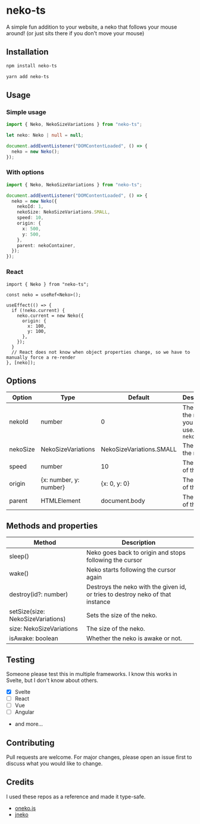 # neko-ts

A simple fun addition to your website, a neko that follows your mouse around! (or just sits there if you don't move your mouse)

## Installation

```bash
npm install neko-ts

yarn add neko-ts
```

## Usage

### Simple usage

```ts
import { Neko, NekoSizeVariations } from "neko-ts";

let neko: Neko | null = null;

document.addEventListener("DOMContentLoaded", () => {
  neko = new Neko();
});
```

### With options

```ts
import { Neko, NekoSizeVariations } from "neko-ts";

document.addEventListener("DOMContentLoaded", () => {
  neko = new Neko({
    nekoId: 1,
    nekoSize: NekoSizeVariations.SMALL,
    speed: 10,
    origin: {
      x: 500,
      y: 500,
    },
    parent: nekoContainer,
  });
});
```

### React

```tsx
import { Neko } from "neko-ts";

const neko = useRef<Neko>();

useEffect(() => {
  if (!neko.current) {
    neko.current = new Neko({
      origin: {
        x: 100,
        y: 100,
      },
    });
  }
  // React does not know when object properties change, so we have to manually force a re-render
}, [neko]);
```

## Options

| Option   | Type                   | Default                  | Description                                            |
| -------- | ---------------------- | ------------------------ | ------------------------------------------------------ |
| nekoId   | number                 | 0                        | The id of the neko you want to use. `data-neko="{id}"` |
| nekoSize | NekoSizeVariations     | NekoSizeVariations.SMALL | The size of the neko.                                  |
| speed    | number                 | 10                       | The speed of the neko.                                 |
| origin   | {x: number, y: number} | {x: 0, y: 0}             | The origin of the neko.                                |
| parent   | HTMLElement            | document.body            | The parent of the neko.                                |

## Methods and properties

| Method                            | Description                                                                    |
| --------------------------------- | ------------------------------------------------------------------------------ |
| sleep()                           | Neko goes back to origin and stops following the cursor                        |
| wake()                            | Neko starts following the cursor again                                         |
| destroy(id?: number)              | Destroys the neko with the given id, or tries to destroy neko of that instance |
| setSize(size: NekoSizeVariations) | Sets the size of the neko.                                                     |
| size: NekoSizeVariations          | The size of the neko.                                                          |
| isAwake: boolean                  | Whether the neko is awake or not.                                              |

## Testing

Someone please test this in multiple frameworks. I know this works in Svelte, but I don't know about others.

- [x] Svelte
- [ ] React
- [ ] Vue
- [ ] Angular
- and more...

## Contributing

Pull requests are welcome. For major changes, please open an issue first to discuss what you would like to change.

## Credits

I used these repos as a reference and made it type-safe.

- [oneko.js](https://github.com/adryd325/oneko.js/)
- [jneko](https://github.com/evert/jneko)
